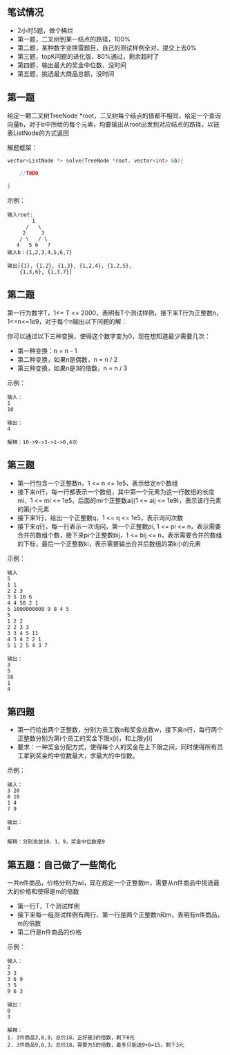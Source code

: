 ## 笔试情况
- 2小时5题，做个稀烂
- 第一题，二叉树到某一结点的路径，100%
- 第二题，某种数字变换雷题目，自己的测试样例全对，提交上去0%
- 第三题，topK问题的进化版，80%通过，剩余超时了
- 第四题，输出最大的奖金中位数，没时间
- 第五题，挑选最大商品总额，没时间

## 第一题
给定一颗二叉树TreeNode *root，二叉树每个结点的值都不相同，给定一个查询向量b，对于b中所给的每个元素，均要输出从root出发到对应结点的路径，以链表ListNode的方式返回

解题框架：
```cpp
vector<ListNode *> solve(TreeNode *root, vector<int> &b){
    
    //TODO
    
}
```

示例：
```
输入root:
        1
      /   \
     2     3
    / \   / \
   4   5 6   7
输入b：{1,2,3,4,5,6,7}

输出[{1}, {1,2}, {1,3}, {1,2,4}, {1,2,5},
    {1,3,6}, {1,3,7}]
```

## 第二题
第一行为数字T，1<= T <= 2000，表明有T个测试样例，接下来T行为正整数n，1<=n<=1e9，对于每个n输出以下问题的解：

你可以通过以下三种变换，使得这个数字变为0，现在想知道最少需要几次：
- 第一种变换：n = n - 1
- 第二种变换，如果n是偶数，n = n / 2
- 第三种变换，如果n是3的倍数，n = n / 3

示例：

```
输入：
1
10

输出：
4

解释：10->9->3->1->0,4次
```

## 第三题
- 第一行包含一个正整数n，1 <= n <= 1e5，表示给定n个数组
- 接下来n行，每一行都表示一个数组，其中第一个元素为这一行数组的长度mi，1 <= mi <= 1e5，后面的mi个正整数aij(1 <= aij <= 1e9)，表示该行元素的第j个元素
- 接下来1行，给出一个正整数q，1 <= q <= 1e5，表示询问次数
- 接下来q行，每一行表示一次询问，第一个正整数pi, 1 <= pi <= n，表示需要合并的数组个数，接下来pi个正整数bij，1 <= bij <= n，表示需要合并的数组的下标，最后一个正整数ki，表示需要输出合并后数组的第k小的元素

示例：
```
输入
5
1 1
2 2 3
3 5 10 6
4 4 58 2 1
5 1000000000 9 8 4 5
5
1 2 2
2 2 3 3
3 3 4 5 11
4 5 4 3 2 1
5 1 2 5 4 3 7

输出：
3
5 
58
1
4
```

## 第四题
- 第一行给出两个正整数，分别为员工数n和奖金总数w，接下来n行，每行两个正整数分别为第i个员工的奖金下限x[i]，和上限y[i]
- 要求：一种奖金分配方式，使得每个人的奖金在上下限之间，同时使得所有员工拿到奖金的中位数最大，求最大的中位数。

示例：
```
输入：
3 20
8 10
1 4
7 9

输出：
9

解释：分别发放10，1，9，奖金中位数是9
```

## 第五题：自己做了一些简化
一共n件商品，价格分别为wi，现在规定一个正整数m，需要从n件商品中挑选最大的价格和使得是m的倍数

- 第一行T，T个测试样例
- 接下来每一组测试样例有两行，第一行是两个正整数n和m，表明有n件商品，m的倍数
- 第二行是n件商品的价格

示例：
```
输入：
2
3 3
3 6 9
3 5
9 6 3

输出：
0
3

解释：
1. 3件商品3,6,9，总价18，正好是3的倍数，剩下0元
2. 3件商品9,6,3，总价18，需要为5的倍数，最多只能选9+6=15，剩下3元
```




